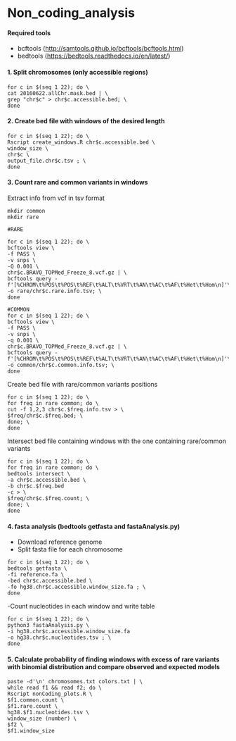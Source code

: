 # Non_coding_analysis
#### Required tools
- bcftools (http://samtools.github.io/bcftools/bcftools.html)
- bedtools (https://bedtools.readthedocs.io/en/latest/)

#### 1. Split chromosomes (only accessible regions) 
```
for c in $(seq 1 22); do \
cat 20160622.allChr.mask.bed | \
grep "chr$c" > chr$c.accessible.bed; \
done 
```
#### 2. Create bed file with windows of the desired length
```
for c in $(seq 1 22); do \
Rscript create_windows.R chr$c.accessible.bed \
window_size \
chr$c \
output_file.chr$c.tsv ; \
done
```
#### 3. Count rare and common variants in windows
Extract info from vcf in tsv format
```
mkdir common
mkdir rare

#RARE

for c in $(seq 1 22); do \
bcftools view \
-f PASS \
-v snps \
-Q 0.001 \
chr$c.BRAVO_TOPMed_Freeze_8.vcf.gz | \
bcftools query -f'[%CHROM\t%POS\t%POS\t%REF\t%ALT\t%VRT\t%AN\t%AC\t%AF\t%Het\t%Hom\n]'\
-o rare/chr$c.rare.info.tsv; \
done

#COMMON
for c in $(seq 1 22); do \
bcftools view \
-f PASS \
-v snps \
-q 0.001 \
chr$c.BRAVO_TOPMed_Freeze_8.vcf.gz | \
bcftools query -f'[%CHROM\t%POS\t%POS\t%REF\t%ALT\t%VRT\t%AN\t%AC\t%AF\t%Het\t%Hom\n]'\
-o common/chr$c.common.info.tsv; \
done
```

Create bed file with rare/common variants positions
```
for c in $(seq 1 22); do \
for freq in rare common; do \
cut -f 1,2,3 chr$c.$freq.info.tsv > \
$freq/chr$c.$freq.bed; \
done; \
done
```
Intersect bed file containing windows with the one containing rare/common variants

```
for c in $(seq 1 22); do \
for freq in rare common; do \
bedtools intersect \
-a chr$c.accessible.bed \
-b chr$c.$freq.bed
-c > \
$freq/chr$c.$freq.count; \
done; \
done
```
#### 4. fasta analysis (bedtools getfasta and fastaAnalysis.py)
- Download reference genome
- Split fasta file for each chromosome

```
for c in $(seq 1 22); do \
bedtools getfasta \
-fi reference.fa \
-bed chr$c.accessible.bed \
-fo hg38.chr$c.accessible.window_size.fa ; \
done
```
-Count nucleotides in each window and write table

```
for c in $(seq 1 22); do \
python3 fastaAnalysis.py \
-i hg38.chr$c.accessible.window_size.fa
-o hg38.chr$c.nucleotides.tsv ; \
done 
```

#### 5. Calculate probability of finding windows with excess of rare variants with binomial distribution and compare observed and expected models 

```
paste -d'\n' chromosomes.txt colors.txt | \
while read f1 && read f2; do \
Rscript nonCoding_plots.R \
$f1.common.count \
$f1.rare.count \
hg38.$f1.nucleotides.tsv \
window_size (number) \
$f2 \
$f1.window_size
```